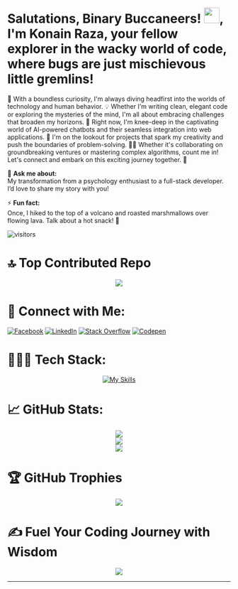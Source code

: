 # **Salutations, Binary Buccaneers! <img src="https://raw.githubusercontent.com/MartinHeinz/MartinHeinz/master/wave.gif" width="35px">, I'm Konain Raza, your fellow explorer in the wacky world of code, where bugs are just mischievous little gremlins!**

🌟 With a boundless curiosity, I'm always diving headfirst into the worlds of technology and human behavior. 💡 Whether I'm writing clean, elegant code or exploring the mysteries of the mind, I'm all about embracing challenges that broaden my horizons. 🧠 Right now, I'm knee-deep in the captivating world of AI-powered chatbots and their seamless integration into web applications. 💬 I'm on the lookout for projects that spark my creativity and push the boundaries of problem-solving. 👯‍♂️ Whether it's collaborating on groundbreaking ventures or mastering complex algorithms, count me in! Let's connect and embark on this exciting journey together. 🌱

💬 **Ask me about:**  
My transformation from a psychology enthusiast to a full-stack developer. I’d love to share my story with you!

⚡ **Fun fact:**  
Once, I hiked to the top of a volcano and roasted marshmallows over flowing lava. Talk about a hot snack! 🌋

![visitors](https://visitor-badge.laobi.icu/badge?page_id=Konain-Raza)

# 🔝 Top Contributed Repo

<div align="center">
 
![](https://github-contributor-stats.vercel.app/api?username=Konain-Raza&limit=5&theme=dark&combine_all_yearly_contributions=true)

</div>

# 🔗 Connect with Me:
[![Facebook](https://img.shields.io/badge/Facebook-%231877F2.svg?logo=Facebook&logoColor=white)](https://facebook.com/konainraza) [![LinkedIn](https://img.shields.io/badge/LinkedIn-%230077B5.svg?logo=linkedin&logoColor=white)](https://linkedin.com/in/konain-raza-) [![Stack Overflow](https://img.shields.io/badge/-Stackoverflow-FE7A16?logo=stack-overflow&logoColor=white)](https://stackoverflow.com/users/konainraza) [![Codepen](https://img.shields.io/badge/Codepen-000000?style=for-the-badge&logo=codepen&logoColor=white)](https://codepen.io/Konain-Raza)

# 🧑🏻‍💻 Tech Stack:

<div align="center">

[![My Skills](https://skillicons.dev/icons?i=html,css,javascript,dart,c,cpp,py,nodejs,figma,bootstrap,tailwindcss,react,docker,dotnet,flutter,git,github,ai,ps,linux,md,mysql,netlify,vercel,&theme=dark)](https://skillicons.dev)

</div>

# 📈 GitHub Stats:

<div align="center">
  
![](https://github-readme-stats.vercel.app/api?username=Konain-Raza&theme=dark&hide_border=false&include_all_commits=true&count_private=true)<br/>
![](https://github-readme-streak-stats.herokuapp.com/?user=Konain-Raza&theme=dark&hide_border=false)<br/>
![](https://github-readme-stats.vercel.app/api/top-langs/?username=Konain-Raza&theme=dark&hide_border=false&include_all_commits=true&count_private=true&layout=compact)

</div>

# 🏆 GitHub Trophies

<div align="center">

![](https://github-profile-trophy.vercel.app/?username=Konain-Raza&theme=radical&no-frame=false&no-bg=false&margin-w=4)

</div>

# ✍️ Fuel Your Coding Journey with Wisdom

<div align="center">
  
![](https://quotes-github-readme.vercel.app/api?type=horizontal&theme=radical)

</div>

---
